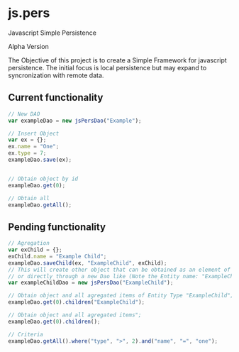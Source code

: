 js.pers
=======

Javascript Simple Persistence

Alpha Version

The Objective of this project is to create a Simple Framework for javascript persistence.
The initial focus is local persistence but may expand to syncronization with remote data.

Current functionality
-------

```js
// New DAO
var exampleDao = new jsPersDao("Example");

// Insert Object
var ex = {};
ex.name = "One";
ex.type = 7;
exampleDao.save(ex);


// Obtain object by id
exampleDao.get(0);

// Obtain all
exampleDao.getAll();

```

Pending functionality
-------

```js
// Agregation
var exChild = {};
exChild.name = "Example Child";
exampleDao.saveChild(ex, "ExampleChild", exChild);
// This will create other object that can be obtained as an element of an array of "ex"
// or directly through a new Dao like (Note the Entity name: "ExampleChild")
var exampleChildDao = new jsPersDao("ExampleChild");

// Obtain object and all agregated items of Entity Type "ExampleChild";
exampleDao.get(0).children("ExampleChild");

// Obtain object and all agregated items";
exampleDao.get(0).children();

// Criteria
exampleDao.getAll().where("type", ">", 2).and("name", "=", "one");

```


